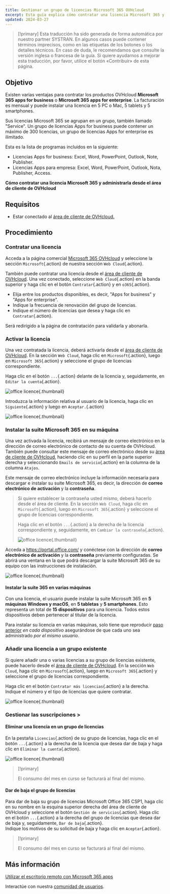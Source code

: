```yaml
---
title: Gestionar un grupo de licencias Microsoft 365 OVHcloud
excerpt: Esta guía explica cómo contratar una licencia Microsoft 365 y administrarla desde el área de cliente de OVHcloud.
updated: 2024-03-27
---
```


> [!primary]
> Esta traducción ha sido generada de forma automática por nuestro partner SYSTRAN. En algunos casos puede contener términos imprecisos, como en las etiquetas de los botones o los detalles técnicos. En caso de duda, le recomendamos que consulte la versión inglesa o francesa de la guía. Si quiere ayudarnos a mejorar esta traducción, por favor, utilice el botón «Contribuir» de esta página.
>

## Objetivo

Existen varias ventajas para contratar los productos OVHcloud **Microsoft 365 apps for business** o **Microsoft 365 apps for enterprise**. La facturación es mensual y puede instalar una licencia en 5 PC o Mac, 5 tablets y 5 smartphones.

Sus licencias Microsoft 365 se agrupan en un grupo, también llamado "Service". Un grupo de licencias Apps for business puede contener un máximo de 300 licencias, un grupo de licencias Apps for enterprise es ilimitado.

Esta es la lista de programas incluidos en la siguiente:

- Licencias Apps for business: Excel, Word, PowerPoint, Outlook, Note, Publisher.
- Licencias Apps para empresa: Excel, Word, PowerPoint, Outlook, Nota, Publisher, Access.

**Cómo contratar una licencia Microsoft 365 y administrarla desde el área de cliente de OVHcloud**

## Requisitos

- Estar conectado al [área de cliente de OVHcloud.](/links/manager)

## Procedimiento

### Contratar una licencia

Acceda a la página comercial [Microsoft 365 OVHcloud](/links/web/ms365) y seleccione la sección `Microsoft`{.action} de nuestra sección `Web Cloud`{.action}.

También puede contratar una licencia desde el [área de cliente de OVHcloud](/links/manager). Una vez conectado, seleccione `Web Cloud`{.action} en la banda superior y haga clic en el botón `Contratar`{.action} y en `o365`{.action}.

- Elija entre los productos disponibles, es decir, "Apps for business" y "Apps for enterprise".
- Indique la frecuencia de renovación del grupo de licencias.
- Indique el número de licencias que desea y haga clic en `Contratar`{.action}.

Será redirigido a la página de contratación para validarla y abonarla.

### Activar la licencia

Una vez contratada la licencia, deberá activarla desde el [área de cliente de OVHcloud](/links/manager). En la sección `Web Cloud`, haga clic en `Microsoft`{.action}, luego en `Microsoft 365`{.action} y seleccione el grupo de licencias correspondiente.

Haga clic en el botón `...`{.action} delante de la licencia y, seguidamente, en `Editar la cuenta`{.action}.

![office licence](images/Outlook-cps1-01.png){.thumbnail}

Introduzca la información relativa al usuario de la licencia, haga clic en `Siguiente`{.action} y luego en `Aceptar.`{.action}

![office licence](images/Outlook-cps1-02.png){.thumbnail}

### Instalar la suite Microsoft 365 en su máquina <a name="install365"></a>

Una vez activada la licencia, recibirá un mensaje de correo electrónico en la dirección de correo electrónico de contacto de su cuenta de OVHcloud. También puede consultar este mensaje de correo electrónico desde su [área de cliente de OVHcloud](/links/manager), haciendo clic en su perfil en la parte superior derecha y seleccionando `Emails de servicio`{.action} en la columna de la columna `Atajos`.

Este mensaje de correo electrónico incluye la información necesaria para descargar e instalar su suite Microsoft 365, es decir, la dirección de **correo electrónico de activación** y la **contraseña**.

>
> Si quiere establecer la contraseña usted mismo, deberá hacerlo desde el área de cliente. En la sección `Web Cloud`, haga clic en `Microsoft`{.action}, luego en `Microsoft 365`{.action} y seleccione el grupo de licencias correspondiente.
>
> Haga clic en el botón `...`{.action} a la derecha de la licencia correspondiente y, seguidamente, en `Cambiar la contraseña`{.action}.
>
> ![office licence](images/Outlook-cps1-03.png){.thumbnail}
>

Acceda a <https://portal.office.com/> y conéctese con la dirección de **correo electrónico de activación** y la **contraseña** previamente configuradas. Se abrirá una ventana en la que podrá descargar la suite Microsoft 365 de su equipo con las instrucciones de instalación.

![office licence](images/Outlook-cps1-04.png){.thumbnail}

#### Instalar la suite 365 en varias máquinas

Con una licencia, el usuario puede instalar la suite Microsoft 365 en **5 máquinas Windows y macOS**, en **5 tabletas** y **5 smartphones**. Esto representa un total de **15 dispositivos** para una licencia. Todos estos dispositivos deben pertenecer al titular de la licencia.

Para instalar su licencia en varias máquinas, solo tiene que reproducir [paso anterior](#install365) *en cada dispositivo* asegurándose de que cada uno sea administrado *por el mismo usuario*.

### Añadir una licencia a un grupo existente

Si quiere añadir una o varias licencias a su grupo de licencias existente, puede hacerlo desde el [área de cliente de OVHcloud](/links/manager). En la sección `Web Cloud`, haga clic en `Microsoft`{.action}, luego en `Microsoft 365`{.action} y seleccione el grupo de licencias correspondiente.

Haga clic en el botón `Contratar más licencias`{.action} a la derecha. Indique el número y el tipo de licencias que quiere contratar.

![office licence](images/Outlook-cps1-05.png){.thumbnail}

### Gestionar las suscripciones <a name="managesubscriptions">>

#### Eliminar una licencia en un grupo de licencias

En la pestaña `Licencias`{.action} de su grupo de licencias, haga clic en el botón `...`{.action} a la derecha de la licencia que desea dar de baja y haga clic en `Eliminar la cuenta`{.action}.

![office licence](images/Outlook-cps1-06.png){.thumbnail}

> [!primary]
>
> El consumo del mes en curso se facturará al final del mismo.

#### Dar de baja el grupo de licencias

Para dar de baja su grupo de licencias Microsoft Office 365 CSP1, haga clic en su nombre en la esquina superior derecha del área de cliente de OVHcloud y seleccione el botón `Gestión de servicios`{.action}. Haga clic en el botón `...`{.action} a la derecha del grupo de licencias que desea dar de baja y, seguidamente, `Dar de baja`{.action}.<br>
Indique los motivos de su solicitud de baja y haga clic en `Aceptar`{.action}.

> [!primary]
>
> El consumo del mes en curso se facturará al final del mismo.

## Más información

[Utilizar el escritorio remoto con Microsoft 365 apps](/pages/web_cloud/email_and_collaborative_solutions/microsoft_office/office_proplus)

Interactúe con nuestra [comunidad de usuarios](/links/community).
